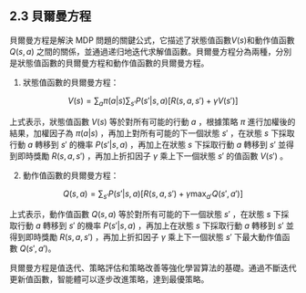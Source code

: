 ## 2.3 貝爾曼方程

貝爾曼方程是解決 MDP 問題的關鍵公式，它描述了狀態值函數$V(s)$和動作值函數 $Q(s,a)$ 之間的關係，並通過递归地迭代求解值函數。貝爾曼方程分為兩種，分別是狀態值函數的貝爾曼方程和動作值函數的貝爾曼方程。

1. 狀態值函數的貝爾曼方程： 

$$V(s) = \sum_{a} \pi(a|s)\sum_{s'} P(s'|s,a)[R(s,a,s') + \gamma V(s')]$$ 

上式表示，狀態值函數 $V(s)$ 等於對所有可能的行動 $a$ ，根據策略 $\pi$ 進行加權後的結果，加權因子為 $\pi(a|s)$ ，再加上對所有可能的下一個狀態 $s'$ ，在狀態 $s$ 下採取行動 $a$ 轉移到 $s'$ 的機率 $P(s'|s,a)$ ，再加上在狀態 $s$ 下採取行動 $a$ 轉移到 $s'$ 並得到即時獎勵 $R(s,a,s')$ ，再加上折扣因子 $\gamma$ 乘上下一個狀態 $s'$ 的值函數 $V(s')$ 。

2. 動作值函數的貝爾曼方程：

$$
Q(s,a) = \sum_{s'} P(s'|s,a)[R(s,a,s') + \gamma \max_{a'} Q(s',a')]
$$

上式表示，動作值函數 $Q(s,a)$ 等於對所有可能的下一個狀態 $s'$ ，在狀態 $s$ 下採取行動 $a$ 轉移到 $s'$ 的機率 $P(s'|s,a)$ ，再加上在狀態 $s$ 下採取行動 $a$ 轉移到 $s'$ 並得到即時獎勵 $R(s,a,s')$ ，再加上折扣因子 $\gamma$ 乘上下一個狀態 $s'$ 下最大動作值函數 $Q(s',a')$。

貝爾曼方程是值迭代、策略評估和策略改善等強化學習算法的基礎。通過不斷迭代更新值函數，智能體可以逐步改進策略，達到最優策略。
